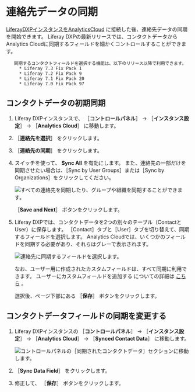 # 連絡先データの同期

[LiferayDXPインスタンスをAnalyticsCloud](connecting-liferay-dxp-to-analytics-cloud.md) に接続した後、連絡先データの同期を開始できます。 Liferay DXPの最新リリースでは、コンタクトデータからAnalytics Cloudに同期するフィールドを細かくコントロールすることができます。

```{note}
   同期するコンタクトフィールドを選択する機能は、以下のリリース以降で利用できます。
     * Liferay 7.3 Fix Pack 1
     * Liferay 7.2 Fix Pack 9
     * Liferay 7.1 Fix Pack 20
     * Liferay 7.0 Fix Pack 97
```

<a name="initial-sync-of-contact-data" />

## コンタクトデータの初期同期

1. Liferay DXPインスタンスで、 ［**コントロールパネル**］ → ［**インスタンス設定**］ → ［**Analytics Cloud**］ に移動します。

1. ［**連絡先を選択**］ をクリックします。

1. ［**連絡先の同期**］ をクリックします。

1. スイッチを使って、 **Sync All** を有効にします。 また、連絡先の一部だけを同期させたい場合は、［Sync by User Groups］または［Sync by Organizations］をクリックしてください。

      ![すべての連絡先を同期したり、グループや組織を同期することができます。](./syncing-contact-data-from-dxp/images/01.png)

      ［**Save and Next**］ ボタンをクリックします。

1. Liferay DXPでは、コンタクトデータを2つの別々のテーブル（ContactとUser）に保存します。 ［Contact］タブと［User］タブを切り替えて、同期するフィールドを選択します。 Analytics Cloudでは、いくつかのフィールドを同期する必要があり、それらはグレーで表示されます。

      ![連絡先に同期するフィールドを選択します。](./syncing-contact-data-from-dxp/images/02.png)

      なお、ユーザー用に作成されたカスタムフィールドは、すべて同期に利用できます。 ユーザーにカスタムフィールドを追加する についての詳細は [こちら](https://learn.liferay.com/dxp/latest/ja/users-and-permissions/users/adding-custom-fields-to-users.html) 。

      選択後、ページ下部にある ［**保存**］ ボタンをクリックします。

<a name="modifying-sync-of-contact-data-fields" />

## コンタクトデータフィールドの同期を変更する

1. Liferay DXPインスタンスの ［**コントロールパネル**］ &rarr; ［**インスタンス設定**］ &rarr; ［**Analytics Cloud**］ &rarr; ［**Synced Contact Data**］ に移動します。

      ![コントロールパネルの［同期されたコンタクトデータ］セクションに移動します。](./syncing-contact-data-from-dxp/images/03.png)

1. ［**Sync Data Field**］ をクリックします。

1. 修正して、 ［**保存**］ ボタンをクリックします。

